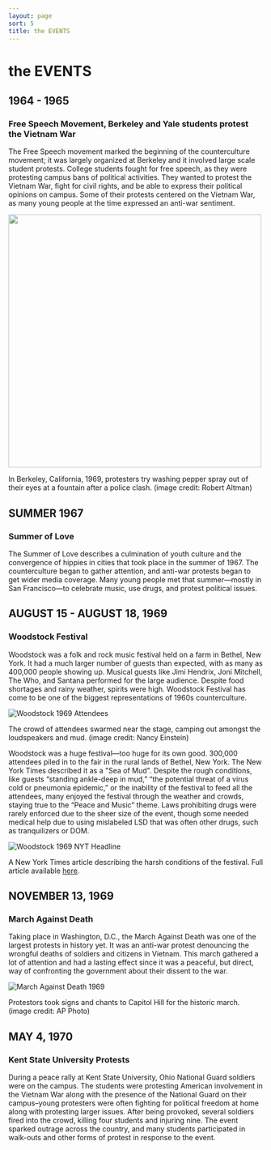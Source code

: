 ```yaml
---
layout: page
sort: 5
title: the EVENTS
---
```


# the **EVENTS**

## 1964 - 1965 
### Free Speech Movement, Berkeley and Yale students protest the Vietnam War

The Free Speech movement marked the beginning of the counterculture movement; it was largely organized at Berkeley and it involved large scale student protests. College students fought for free speech, as they were protesting campus bans of political activities. They wanted to protest the Vietnam War, fight for civil rights, and be able to express their political opinions on campus. Some of their protests centered on the Vietnam War, as many young people at the time expressed an anti-war sentiment.

<img src="https://public-media.si-cdn.com/filer/48/4f/484fdd92-db30-4a4f-a1fd-a0e2c95dee7c/getty.jpg" style="height: 500px; object-fit: contain;"/>

<p class="description"> In Berkeley, California, 1969, protesters try washing pepper spray out of their eyes at a fountain after a police clash. (image credit: Robert Altman) </p>

## SUMMER 1967 
### Summer of Love

The Summer of Love describes a culmination of youth culture and the convergence of hippies in cities that took place in the summer of 1967. The counterculture began to gather attention, and anti-war protests began to get wider media coverage. Many young people met that summer—mostly in San Francisco—to celebrate music, use drugs, and protest political issues.

## AUGUST 15 - AUGUST 18, 1969 
### Woodstock Festival

Woodstock was a folk and rock music festival held on a farm in Bethel, New York. It had a much larger number of guests than expected, with as many as 400,000 people showing up. Musical guests like Jimi Hendrix, Joni Mitchell, The Who, and Santana performed for the large audience. Despite food shortages and rainy weather, spirits were high. Woodstock Festival has come to be one of the biggest representations of 1960s counterculture.

![Woodstock 1969 Attendees](https://www.history.com/.image/c_limit%2Ccs_srgb%2Cq_auto:good%2Cw_700/MTYzMTI5OTg0MDU4MTQwNDMz/the-crowd.webp)

<p class="description">The crowd of attendees swarmed near the stage, camping out amongst the loudspeakers and mud. (image credit: Nancy Einstein)</p>

Woodstock was a huge festival—too huge for its own good. 300,000 attendees piled in to the fair in the rural lands of Bethel, New York. The New York Times described it as a "Sea of Mud". Despite the rough conditions, like guests “standing ankle-deep in mud,” “the potential threat of a virus cold or pneumonia epidemic,” or the inability of the festival to feed all the attendees, many enjoyed the festival through the weather and crowds, staying true to the “Peace and Music” theme. Laws prohibiting drugs were rarely enforced due to the sheer size of the event, though some needed medical help due to using mislabeled LSD that was often other drugs, such as tranquilizers or DOM.

![Woodstock 1969 NYT Headline](../assets/image/woodstock-headline.png)

<p class="description">A New York Times article describing the harsh conditions of the festival. Full article available <a href="http://woodstockpreservation.org/Gallery/NYT-PDF/9_300000CampInSeaOfMud.pdf">here</a>.</p>

## NOVEMBER 13, 1969 
### March Against Death

Taking place in Washington, D.C., the March Against Death was one of the largest protests in history yet. It was an anti-war protest denouncing the wrongful deaths of soldiers and citizens in Vietnam. This march gathered a lot of attention and had a lasting effect since it was a peaceful, but direct, way of confronting the government about their dissent to the war.

![March Against Death 1969](https://donnamarie93.files.wordpress.com/2016/11/counterculture3.jpg)

<p class="description">Protestors took signs and chants to Capitol Hill for the historic march. (image credit: AP Photo)</p>

## MAY 4, 1970 
### Kent State University Protests

During a peace rally at Kent State University, Ohio National Guard soldiers were on the campus. The students were protesting American involvement in the Vietnam War along with the presence of the National Guard on their campus–young protesters were often fighting for political freedom at home along with protesting larger issues. After being provoked, several soldiers fired into the crowd, killing four students and injuring nine. The event sparked outrage across the country, and many students participated in walk-outs and other forms of protest in response to the event.
